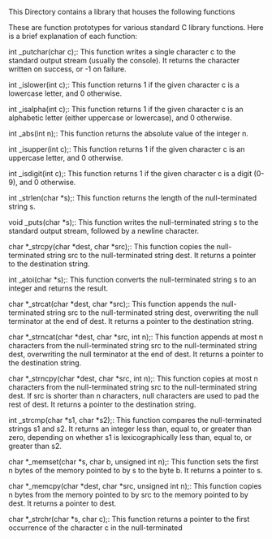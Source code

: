 This Directory contains a library that houses the following functions

These are function prototypes for various standard C library functions. Here is a brief explanation of each function:

int _putchar(char c);: This function writes a single character c to the standard output stream (usually the console). It returns the character written on success, or -1 on failure.

int _islower(int c);: This function returns 1 if the given character c is a lowercase letter, and 0 otherwise.

int _isalpha(int c);: This function returns 1 if the given character c is an alphabetic letter (either uppercase or lowercase), and 0 otherwise.

int _abs(int n);: This function returns the absolute value of the integer n.

int _isupper(int c);: This function returns 1 if the given character c is an uppercase letter, and 0 otherwise.

int _isdigit(int c);: This function returns 1 if the given character c is a digit (0-9), and 0 otherwise.

int _strlen(char *s);: This function returns the length of the null-terminated string s.

void _puts(char *s);: This function writes the null-terminated string s to the standard output stream, followed by a newline character.

char *_strcpy(char *dest, char *src);: This function copies the null-terminated string src to the null-terminated string dest. It returns a pointer to the destination string.

int _atoi(char *s);: This function converts the null-terminated string s to an integer and returns the result.

char *_strcat(char *dest, char *src);: This function appends the null-terminated string src to the null-terminated string dest, overwriting the null terminator at the end of dest. It returns a pointer to the destination string.

char *_strncat(char *dest, char *src, int n);: This function appends at most n characters from the null-terminated string src to the null-terminated string dest, overwriting the null terminator at the end of dest. It returns a pointer to the destination string.

char *_strncpy(char *dest, char *src, int n);: This function copies at most n characters from the null-terminated string src to the null-terminated string dest. If src is shorter than n characters, null characters are used to pad the rest of dest. It returns a pointer to the destination string.

int _strcmp(char *s1, char *s2);: This function compares the null-terminated strings s1 and s2. It returns an integer less than, equal to, or greater than zero, depending on whether s1 is lexicographically less than, equal to, or greater than s2.

char *_memset(char *s, char b, unsigned int n);: This function sets the first n bytes of the memory pointed to by s to the byte b. It returns a pointer to s.

char *_memcpy(char *dest, char *src, unsigned int n);: This function copies n bytes from the memory pointed to by src to the memory pointed to by dest. It returns a pointer to dest.

char *_strchr(char *s, char c);: This function returns a pointer to the first occurrence of the character c in the null-terminated

